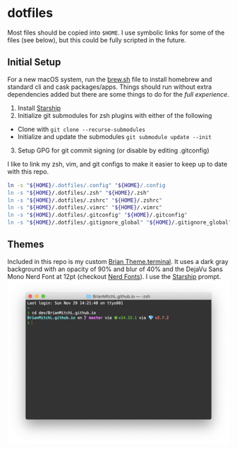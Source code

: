 # dotfiles

Most files should be copied into `$HOME`.
I use symbolic links for some of the files (see below), but this could be fully scripted in the future.

## Initial Setup

For a new macOS system, run the [brew.sh](brew.sh) file to install homebrew and standard cli and cask packages/apps.
Things should run without extra dependencies added but there are some things to do for the _full experience_.

1. Install [Starship](https://starship.rs)
2. Initialize git submodules for zsh plugins with either of the following
  - Clone with `git clone --recurse-submodules`
  - Initialize and update the submodules `git submodule update --init`
3. Setup GPG for git commit signing (or disable by editing .gitconfig)

I like to link my zsh, vim, and git configs to make it easier to keep up to
date with this repo.

```sh
ln -s "${HOME}/.dotfiles/.config" "${HOME}/.config
ln -s "${HOME}/.dotfiles/.zsh" "${HOME}/.zsh"
ln -s "${HOME}/.dotfiles/.zshrc" "${HOME}/.zshrc"
ln -s "${HOME}/.dotfiles/.vimrc" "${HOME}/.vimrc"
ln -s "${HOME}/.dotfiles/.gitconfig" "${HOME}/.gitconfig"
ln -s "${HOME}/.dotfiles/.gitignore_global" "${HOME}/.gitignore_global"
```

## Themes

Included in this repo is my custom [Brian Theme.terminal](Brian%20Theme.terminal). It uses a dark gray background with an opacity of 90% and blur of 40% and the DejaVu Sans Mono Nerd Font at 12pt (checkout [Nerd Fonts](https://www.nerdfonts.com/)). I use the [Starship](https://starship.rs) prompt.
![Screenshot of Terminal and zsh themes](brian-theme.png?raw=true)

